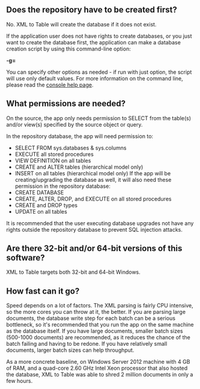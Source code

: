 ## **Does the repository have to be created first?**

No. XML to Table will create the database if it does not exist.

If the application user does not have rights to create databases, or you just want to create the database first, the application can make a database creation script by using this command-line option:

**-g=<file>**

You can specify other options as needed - if run with just option, the script will use only default values. For more information on the command line, please read the [console help page](../ConsoleRunner/Resources/manpage.txt).


## **What permissions are needed?**

On the source, the app only needs permission to SELECT from the table(s) and/or view(s) specified by the source object or query.

In the repository database, the app will need permission to:
- SELECT FROM sys.databases & sys.columns
- EXECUTE all stored procedures
- VIEW DEFINITION on all tables
- CREATE and ALTER tables (hierarchical model only)
- INSERT on all tables (hierarchical model only)
If the app will be creating/upgrading the database as well, it will also need these permission in the repository database:
- CREATE DATABASE
- CREATE, ALTER, DROP, and EXECUTE on all stored procedures
- CREATE and DROP types
- UPDATE on all tables

It is recommended that the user executing database upgrades not have any rights outside the repository database to prevent SQL injection attacks.


## **Are there 32-bit and/or 64-bit versions of this software?**

XML to Table targets both 32-bit and 64-bit Windows.


## **How fast can it go?**

Speed depends on a lot of factors. The XML parsing is fairly CPU intensive, so the more cores you can throw at it, the better. If you are parsing large documents, the database write step for each batch can be a serious bottleneck, so it's recommended that you run the app on the same machine as the database itself. If you have large documents, smaller batch sizes (500-1000 documents) are recommended, as it reduces the chance of the batch failing and having to be redone. If you have relatively small documents, larger batch sizes can help throughput. 

As a more concrete baseline, on Windows Server 2012 machine with 4 GB of RAM, and a quad-core 2.60 GHz Intel Xeon processor that also hosted the database, XML to Table was able to shred 2 million documents in only a few hours.

